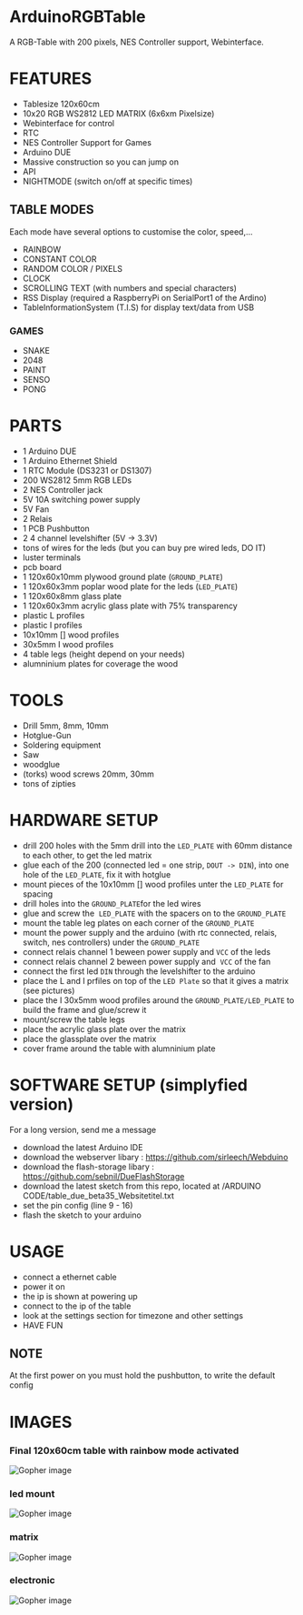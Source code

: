 # ArduinoRGBTable
A RGB-Table with 200 pixels, NES Controller support, Webinterface.

# FEATURES
* Tablesize 120x60cm
* 10x20 RGB WS2812 LED MATRIX (6x6xm Pixelsize)
* Webinterface for control
* RTC
* NES Controller Support for Games
* Arduino DUE
* Massive construction so you can jump on
* API
* NIGHTMODE (switch on/off at specific times)

## TABLE MODES
Each mode have several options to customise the color, speed,...

* RAINBOW
* CONSTANT COLOR
* RANDOM COLOR / PIXELS
* CLOCK
* SCROLLING TEXT (with numbers and special characters)
* RSS Display (required a RaspberryPi on SerialPort1 of the Ardino)
* TableInformationSystem (T.I.S) for display text/data from USB

### GAMES
* SNAKE
* 2048
* PAINT
* SENSO
* PONG

# PARTS
* 1 Arduino DUE
* 1 Arduino Ethernet Shield
* 1 RTC Module (DS3231 or DS1307)
* 200 WS2812 5mm RGB LEDs
* 2 NES Controller jack
* 5V 10A switching power supply
* 5V Fan
* 2 Relais
* 1 PCB Pushbutton
* 2 4 channel levelshifter (5V -> 3.3V)
* tons of wires for the leds (but you can buy pre wired leds, DO IT)
* luster terminals
* pcb board
* 1 120x60x10mm plywood ground plate (`GROUND_PLATE`)
* 1 120x60x3mm poplar wood plate for the leds (`LED_PLATE`)
* 1 120x60x8mm glass plate
* 1 120x60x3mm acrylic glass plate with 75% 	transparency
* plastic L profiles 
* plastic I profiles
* 10x10mm [] wood profiles
* 30x5mm I wood profiles
* 4 table legs (height depend on your needs)
* alumninium plates for coverage the wood

# TOOLS
* Drill 5mm, 8mm, 10mm
* Hotglue-Gun
* Soldering equipment
* Saw
* woodglue
* (torks) wood screws 20mm, 30mm
* tons of zipties

# HARDWARE SETUP

* drill 200 holes with the 5mm drill into the `LED_PLATE` with 60mm distance to each other, to get the led matrix
* glue each of the 200 (connected led = one strip, `DOUT -> DIN`), into one hole of the `LED_PLATE`, fix it with hotglue
* mount pieces of the 10x10mm [] wood profiles unter the `LED_PLATE` for spacing
* drill holes into the `GROUND_PLATE`for the led wires
* glue and screw the  `LED_PLATE` with the spacers on to the `GROUND_PLATE`
* mount the table leg plates on each corner of the `GROUND_PLATE`
* mount the power supply and the arduino (with rtc connected, relais, switch, nes controllers) under the `GROUND_PLATE`
* connect relais channel 1 beween power supply and `VCC` of the leds
* connect relais channel 2 beween power supply and  `VCC` of the fan
* connect the first led `DIN` through the levelshifter to the arduino
*  place the L and I prfiles on top of the `LED Plate` so that it gives a matrix (see pictures)
* place the I 30x5mm wood profiles around the `GROUND_PLATE/LED_PLATE` to build the frame and glue/screw it
* mount/screw the table legs
* place the acrylic glass plate over the matrix
* place the glassplate over the matrix
* cover frame around the table with alumninium plate

# SOFTWARE SETUP (simplyfied version)
For a long version, send me a message

* download the latest Arduino IDE
* download the webserver libary : https://github.com/sirleech/Webduino
* download the flash-storage libary : https://github.com/sebnil/DueFlashStorage
* download the latest sketch from this repo, located at /ARDUINO CODE/table_due_beta35_Websitetitel.txt
* set the pin config (line 9 - 16)
* flash the sketch to your arduino

# USAGE
* connect a ethernet cable
* power it on
* the ip is shown at powering up
* connect to the ip of the table
* look at the settings section for timezone and other settings
* HAVE FUN

## NOTE
At the first power on you must hold the pushbutton, to write the default config



# IMAGES
### Final 120x60cm table with rainbow mode activated
![Gopher image](PICTURES/Photo-13-05-14-02-29-53-22.JPG)
### led mount
![Gopher image](PICTURES/Photo-13-05-14-02-29-52-12.JPG)
### matrix
![Gopher image](PICTURES/Photo-13-05-14-02-29-52-7.JPG)
### electronic
![Gopher image](PICTURES/Photo-13-05-14-02-29-53-20.JPG)
